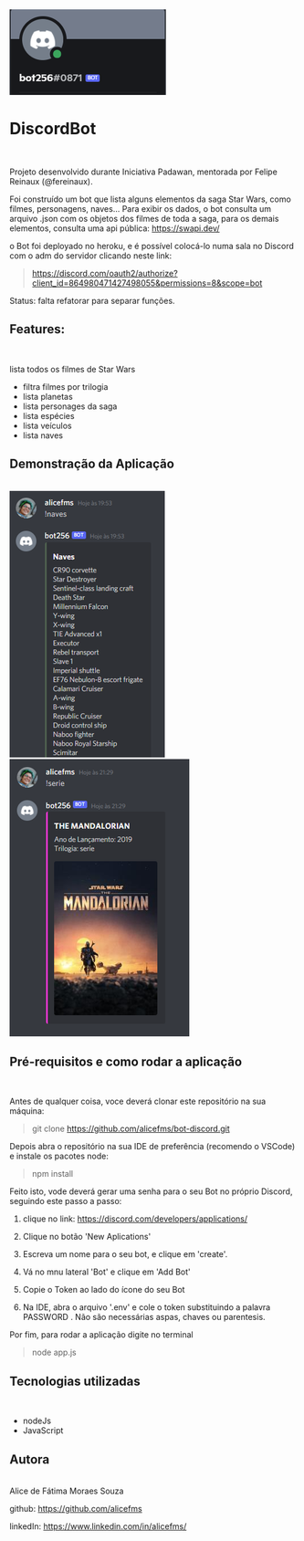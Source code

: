 <img src="./images/bot.PNG">

 # DiscordBot
</br>

Projeto desenvolvido durante Iniciativa Padawan, mentorada por Felipe Reinaux (@fereinaux).

Foi construído um bot que lista alguns elementos da saga Star Wars, como filmes, personagens, naves...
Para exibir os dados, o bot consulta um arquivo .json com os objetos dos filmes de toda a saga, para os demais elementos, consulta uma api pública: https://swapi.dev/


o Bot foi deployado no heroku, e é possível colocá-lo numa sala no Discord com o adm do servidor clicando neste link:

> https://discord.com/oauth2/authorize?client_id=864980471427498055&permissions=8&scope=bot

Status: falta refatorar para separar funções.

## Features: 
</br>

lista todos os filmes de Star Wars
- filtra filmes por trilogia
- lista planetas
- lista personages da saga
- lista espécies
- lista veículos
- lista naves

## Demonstração da Aplicação
</br>


 <img src="./images/naves.PNG">
 <img src="./images/serie.PNG">

 
## Pré-requisitos e como rodar a aplicação
</br>

Antes de qualquer coisa, voce deverá clonar este repositório na sua máquina:

>git clone https://github.com/alicefms/bot-discord.git

Depois abra o repositório na sua IDE de preferência (recomendo o VSCode) e instale os pacotes node:

>npm install

Feito isto, vode deverá gerar uma senha  para o seu Bot no próprio Discord, seguindo este passo a passo:
1. clique no link:
 https://discord.com/developers/applications/

2. Clique no botão 'New Aplications'

3. Escreva um nome para o seu bot, e clique em 'create'.

4. Vá no mnu lateral 'Bot' e clique em 'Add Bot'

5. Copie o Token ao lado do ícone do seu Bot

6. Na IDE, abra o arquivo '.env' e cole o token substituindo a palavra PASSWORD . Não são necessárias aspas, chaves ou parentesis.


Por fim, para rodar a aplicação digite no terminal 
> node app.js

## Tecnologias utilizadas
</br>

- nodeJs
- JavaScript

## Autora
</br>
Alice de Fátima Moraes Souza

github: https://github.com/alicefms

linkedIn: https://www.linkedin.com/in/alicefms/


